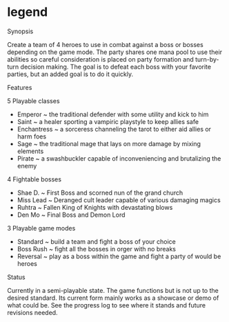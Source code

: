 # legend

Synopsis

Create a team of 4 heroes to use in combat against a boss or bosses depending on the game mode. The party shares one mana pool to use
their abilities so careful consideration is placed on party formation and turn-by-turn decision making. The goal is to defeat each boss
with your favorite parties, but an added goal is to do it quickly.

Features

5 Playable classes
- Emperor ~ the traditional defender with some utility and kick to him
- Saint ~ a healer sporting a vampiric playstyle to keep allies safe
- Enchantress ~ a sorceress channeling the tarot to either aid allies or harm foes
- Sage ~ the traditional mage that lays on more damage by mixing elements
- Pirate ~ a swashbuckler capable of inconveniencing and brutalizing the enemy

4 Fightable bosses
- Shae D. ~ First Boss and scorned nun of the grand church
- Miss Lead ~ Deranged cult leader capable of various damaging magics
- Ruhtra ~ Fallen King of Knights with devastating blows
- Den Mo ~ Final Boss and Demon Lord

3 Playable game modes
- Standard ~ build a team and fight a boss of your choice
- Boss Rush ~ fight all the bosses in orger with no breaks
- Reversal ~ play as a boss within the game and fight a party of would be heroes

Status

Currently in a semi-playable state. The game functions but is not up to the 
desired standard. Its current form mainly works as a showcase or demo of what
could be. See the progress log to see where it stands and future revisions 
needed.
